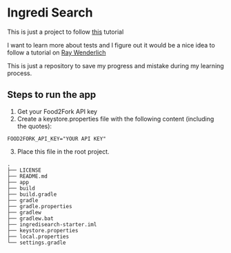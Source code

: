# Ingredi Search
This is just a project to follow [this](https://www.raywenderlich.com/174137/android-unit-testing-with-mockito) tutorial

I want to learn more about tests and I figure out it would be a nice idea to follow a tutorial on [Ray Wenderlich](https://www.raywenderlich.com/)

This is just a repository to save my progress and mistake during my learning process.


## Steps to run the app

1. Get your Food2Fork API key
2. Create a keystore.properties file with the following content (including the quotes):
```
FOOD2FORK_API_KEY="YOUR API KEY"
```

3. Place this file in the root project.

```
.
├── LICENSE
├── README.md
├── app
├── build
├── build.gradle
├── gradle
├── gradle.properties
├── gradlew
├── gradlew.bat
├── ingredisearch-starter.iml
├── keystore.properties
├── local.properties
└── settings.gradle

```